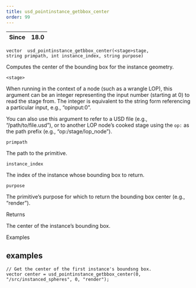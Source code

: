 ```yaml
---
title: usd_pointinstance_getbbox_center
order: 99
---
```

| Since | 18.0 |
| --- | --- |

`vector  usd_pointinstance_getbbox_center(<stage>stage, string primpath, int instance_index, string purpose)`

Computes the center of the bounding box for the instance geometry.

`<stage>`

When running in the context of a node (such as a wrangle LOP), this argument can be an integer representing the input number (starting at 0) to read the stage from. The integer is equivalent to the string form referencing a particular input, e.g., “opinput:0”.

You can also use this argument to refer to a USD file (e.g., “/path/to/file.usd”), or to another LOP node’s cooked stage using the `op:` as the path prefix (e.g., “op:/stage/lop_node”).

`primpath`

The path to the primitive.

`instance_index`

The index of the instance whose bounding box to return.

`purpose`

The primitive’s purpose for which to return the bounding box center (e.g., “render”).

Returns

The center of the instance’s bounding box.

Examples

## examples

```vex
// Get the center of the first instance's boundsng box.
vector center = usd_pointinstance_getbbox_center(0, "/src/instanced_spheres", 0, "render");

```
